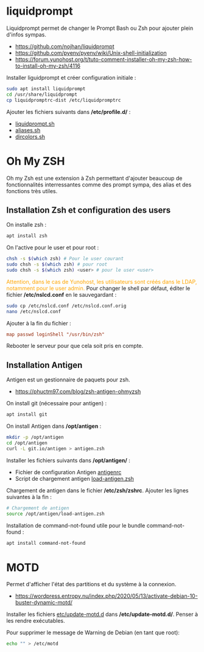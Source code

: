 # liquidprompt

Liquidprompt permet de changer le Prompt Bash ou Zsh pour ajouter plein d'infos sympas.

- https://github.com/nojhan/liquidprompt
- https://github.com/pyenv/pyenv/wiki/Unix-shell-initialization
- https://forum.yunohost.org/t/tuto-comment-installer-oh-my-zsh-how-to-install-oh-my-zsh/4116

Installer liguidprompt et créer configuration initiale :

```bash
sudo apt install liquidprompt
cd /usr/share/liquidprompt
cp liquidpromptrc-dist /etc/liquidpromptrc
```
Ajouter les fichiers suivants dans **/etc/profile.d/** :
- [liquidprompt.sh](etc/profile.d/liquidprompt.sh)
- [aliases.sh](etc/profile.d/aliases.sh)
- [dircolors.sh](etc/profile.d/dircolors.sh)

# Oh My ZSH

Oh my Zsh est une extension à Zsh permettant d'ajouter beaucoup de fonctionnalités interressantes comme des prompt sympa, des alias et des fonctions très utiles.

## Installation Zsh et configuration des users

On installe zsh :
```bash
apt install zsh
```

On l'active pour le user et pour root :
```bash
chsh -s $(which zsh) # Pour le user courant
sudo chsh -s $(which zsh) # pour root
sudo chsh -s $(which zsh) <user> # pour le user <user>
```

<span style="color:orange">Attention, dans le cas de Yunohost, les utilisateurs sont créés dans le LDAP, notamment pour le user admin.</span>
Pour changer le shell par défaut, éditer le fichier **/etc/nslcd.conf** en le sauvegardant :
```bash
sudo cp /etc/nslcd.conf /etc/nslcd.conf.orig
nano /etc/nslcd.conf
```

Ajouter à la fin du fichier :
```conf
map passwd loginShell "/usr/bin/zsh"
```

Rebooter le serveur pour que cela soit pris en compte.

## Installation Antigen

Antigen est un gestionnaire de paquets pour zsh.

- https://phuctm97.com/blog/zsh-antigen-ohmyzsh

On install git (nécessaire pour antigen) :
```bash
apt install git
```

On install Antigen dans **/opt/antigen** :
```bash
mkdir -p /opt/antigen
cd /opt/antigen
curl -L git.io/antigen > antigen.zsh
```

Installer les fichiers suivants dans **/opt/antigen/** :
- Fichier de configuration Antigen [antigenrc](./opt/antigen/antigenrc)
- Script de chargement antigen [load-antigen.zsh](./opt/antigen/load-antigen.zsh)

Chargement de antigen dans le fichier **/etc/zsh/zshrc**. Ajouter les lignes suivantes à la fin :
```bash
# Chargement de antigen
source /opt/antigen/load-antigen.zsh
```

Installation de command-not-found utile pour le bundle command-not-found :
```bash
apt install command-not-found
```

# MOTD

Permet d'afficher l'état des partitions et du système à la connexion.

- https://wordpress.entropy.nu/index.php/2020/05/13/activate-debian-10-buster-dynamic-motd/


Installer les fichiers [etc/update-motd.d](./etc/update-motd.d/) dans **/etc/update-motd.d/**.
Penser à les rendre exécutables.

Pour supprimer le message de Warning de Debian (en tant que root):
```bash
echo "" > /etc/motd
```